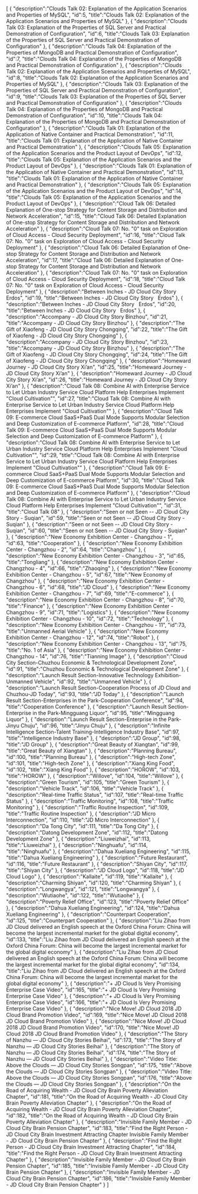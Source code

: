 [
	{
		"description":"Clouds Talk 02: Explanation of the Application Scenarios and Properties of MySQL",
		"id":5,
		"title":"Clouds Talk 02: Explanation of the Application Scenarios and Properties of MySQL"
	},
	{
		"description":"Clouds Talk 03: Explanation of the Properties of SQL Server and Practical Demonstration of Configuration",
		"id":6,
		"title":"Clouds Talk 03: Explanation of the Properties of SQL Server and Practical Demonstration of Configuration"
	},
	{
		"description":"Clouds Talk 04: Explanation of the Properties of MongoDB and Practical Demonstration of Configuration",
		"id":7,
		"title":"Clouds Talk 04: Explanation of the Properties of MongoDB and Practical Demonstration of Configuration"
	},
	{
		"description":"Clouds Talk 02: Explanation of the Application Scenarios and Properties of MySQL",
		"id":8,
		"title":"Clouds Talk 02: Explanation of the Application Scenarios and Properties of MySQL"
	},
	{
		"description":"Clouds Talk 03: Explanation of the Properties of SQL Server and Practical Demonstration of Configuration",
		"id":9,
		"title":"Clouds Talk 03: Explanation of the Properties of SQL Server and Practical Demonstration of Configuration"
	},
	{
		"description":"Clouds Talk 04: Explanation of the Properties of MongoDB and Practical Demonstration of Configuration",
		"id":10,
		"title":"Clouds Talk 04: Explanation of the Properties of MongoDB and Practical Demonstration of Configuration"
	},
	{
		"description":"Clouds Talk 01: Explanation of the Application of Native Container and Practical Demonstration",
		"id":11,
		"title":"Clouds Talk 01: Explanation of the Application of Native Container and Practical Demonstration"
	},
	{
		"description":"Clouds Talk 05: Explanation of the Application Scenarios and the Product Layout of DevOps",
		"id":12,
		"title":"Clouds Talk 05: Explanation of the Application Scenarios and the Product Layout of DevOps"
	},
	{
		"description":"Clouds Talk 01: Explanation of the Application of Native Container and Practical Demonstration",
		"id":13,
		"title":"Clouds Talk 01: Explanation of the Application of Native Container and Practical Demonstration"
	},
	{
		"description":"Clouds Talk 05: Explanation of the Application Scenarios and the Product Layout of DevOps",
		"id":14,
		"title":"Clouds Talk 05: Explanation of the Application Scenarios and the Product Layout of DevOps"
	},
	{
		"description":"Cloud Talk 06: Detailed Explanation of One-stop Strategy for Content Storage and Distribution and Network Acceleration",
		"id":15,
		"title":"Cloud Talk 06: Detailed Explanation of One-stop Strategy for Content Storage and Distribution and Network Acceleration"
	},
	{
		"description":"Cloud Talk 07: No. \"0\" task on Exploration of Cloud Access - Cloud Security Deployment",
		"id":16,
		"title":"Cloud Talk 07: No. \"0\" task on Exploration of Cloud Access - Cloud Security Deployment"
	},
	{
		"description":"Cloud Talk 06: Detailed Explanation of One-stop Strategy for Content Storage and Distribution and Network Acceleration",
		"id":17,
		"title":"Cloud Talk 06: Detailed Explanation of One-stop Strategy for Content Storage and Distribution and Network Acceleration"
	},
	{
		"description":"Cloud Talk 07: No. \"0\" task on Exploration of Cloud Access - Cloud Security Deployment",
		"id":18,
		"title":"Cloud Talk 07: No. \"0\" task on Exploration of Cloud Access - Cloud Security Deployment"
	},
	{
		"description":"Between Inches - JD Cloud City Story   Erdos",
		"id":19,
		"title":"Between Inches - JD Cloud City Story   Erdos"
	},
	{
		"description":"Between Inches - JD Cloud City Story   Erdos",
		"id":20,
		"title":"Between Inches - JD Cloud City Story   Erdos"
	},
	{
		"description":"Accompany - JD Cloud City Story   Binzhou",
		"id":21,
		"title":"Accompany - JD Cloud City Story   Binzhou"
	},
	{
		"description":"The Gift of Xiaofeng - JD Cloud City Story   Chongqing",
		"id":22,
		"title":"The Gift of Xiaofeng - JD Cloud City Story   Chongqing"
	},
	{
		"description":"Accompany - JD Cloud City Story   Binzhou",
		"id":23,
		"title":"Accompany - JD Cloud City Story   Binzhou"
	},
	{
		"description":"The Gift of Xiaofeng - JD Cloud City Story   Chongqing",
		"id":24,
		"title":"The Gift of Xiaofeng - JD Cloud City Story   Chongqing"
	},
	{
		"description":"Homeward Journey - JD Cloud City Story   Xi’an",
		"id":25,
		"title":"Homeward Journey - JD Cloud City Story   Xi’an"
	},
	{
		"description":"Homeward Journey - JD Cloud City Story   Xi’an",
		"id":26,
		"title":"Homeward Journey - JD Cloud City Story   Xi’an"
	},
	{
		"description":"Cloud Talk 08: Combine AI with Enterprise Service to Let Urban Industry Service Cloud Platform Help Enterprises Implement \"Cloud Cultivation\"",
		"id":27,
		"title":"Cloud Talk 08: Combine AI with Enterprise Service to Let Urban Industry Service Cloud Platform Help Enterprises Implement \"Cloud Cultivation\""
	},
	{
		"description":"Cloud Talk 09: E-commerce Cloud SaaS+PaaS Dual Mode Supports Modular Selection and Deep Customization of E-commerce Platform",
		"id":28,
		"title":"Cloud Talk 09: E-commerce Cloud SaaS+PaaS Dual Mode Supports Modular Selection and Deep Customization of E-commerce Platform"
	},
	{
		"description":"Cloud Talk 08: Combine AI with Enterprise Service to Let Urban Industry Service Cloud Platform Help Enterprises Implement \"Cloud Cultivation\"",
		"id":29,
		"title":"Cloud Talk 08: Combine AI with Enterprise Service to Let Urban Industry Service Cloud Platform Help Enterprises Implement \"Cloud Cultivation\""
	},
	{
		"description":"Cloud Talk 09: E-commerce Cloud SaaS+PaaS Dual Mode Supports Modular Selection and Deep Customization of E-commerce Platform",
		"id":30,
		"title":"Cloud Talk 09: E-commerce Cloud SaaS+PaaS Dual Mode Supports Modular Selection and Deep Customization of E-commerce Platform"
	},
	{
		"description":"Cloud Talk 08: Combine AI with Enterprise Service to Let Urban Industry Service Cloud Platform Help Enterprises Implement \"Cloud Cultivation\"",
		"id":31,
		"title":"Cloud Talk 08"
	},
	{
		"description":"Seen or not Seen -- JD Cloud City Story - Suqian",
		"id":59,
		"title":"Seen or not Seen -- JD Cloud City Story - Suqian"
	},
	{
		"description":"Seen or not Seen -- JD Cloud City Story - Suqian",
		"id":60,
		"title":"Seen or not Seen -- JD Cloud City Story - Suqian"
	},
	{
		"description":"New Economy Exhibition Center - Changzhou - 1",
		"id":63,
		"title":"Cooperation"
	},
	{
		"description":"New Economy Exhibition Center - Changzhou - 2",
		"id":64,
		"title":"Changzhou"
	},
	{
		"description":"New Economy Exhibition Center - Changzhou - 3",
		"id":65,
		"title":"Tongliang"
	},
	{
		"description":"New Economy Exhibition Center - Changzhou - 4",
		"id":66,
		"title":"Zhaoqing"
	},
	{
		"description":"New Economy Exhibition Center - Changzhou - 5",
		"id":67,
		"title":"New Economy of Changzhou"
	},
	{
		"description":"New Economy Exhibition Center - Changzhou - 6",
		"id":68,
		"title":"JD Cloud"
	},
	{
		"description":"New Economy Exhibition Center - Changzhou - 7",
		"id":69,
		"title":"E-commerce"
	},
	{
		"description":"New Economy Exhibition Center - Changzhou - 8",
		"id":70,
		"title":"Finance"
	},
	{
		"description":"New Economy Exhibition Center - Changzhou - 9",
		"id":71,
		"title":"Logistics"
	},
	{
		"description":"New Economy Exhibition Center - Changzhou - 10",
		"id":72,
		"title":"Technology"
	},
	{
		"description":"New Economy Exhibition Center - Changzhou - 11",
		"id":73,
		"title":"Unmanned Aerial Vehicle"
	},
	{
		"description":"New Economy Exhibition Center - Changzhou - 12",
		"id":74,
		"title":"Robot"
	},
	{
		"description":"New Economy Exhibition Center - Changzhou - 13",
		"id":75,
		"title":"No. 1 of Asia"
	},
	{
		"description":"New Economy Exhibition Center - Changzhou - 14",
		"id":76,
		"title":"Tianning Image"
	},
	{
		"description":"Cloud City Section-Chuzhou Economic & Technological Development Zone",
		"id":91,
		"title":"Chuzhou Economic & Technological Development Zone"
	},
	{
		"description":"Launch Result Section-Innovative Technology Exhibition-Unmanned Vehicle",
		"id":92,
		"title":"Unmanned Vehicle"
	},
	{
		"description":"Launch Result Section-Cooperation Process of JD Cloud and Chuzhou-JD Today",
		"id":93,
		"title":"JD Today"
	},
	{
		"description":"Launch Result Section-Enterprises in the Park-Cooperation Conference",
		"id":94,
		"title":"Cooperation Conference"
	},
	{
		"description":"Launch Result Section-Enterprise in the Park-Mingguang Liquor",
		"id":95,
		"title":"Mingguang Liquor"
	},
	{
		"description":"Launch Result Section-Enterprise in the Park-Jinyu Chuju",
		"id":96,
		"title":"Jinyu Chuju"
	},
	{
		"description":"Infinite Intelligence Section-Talent Training-Intelligence Industry Base",
		"id":97,
		"title":"Intelligence Industry Base"
	},
	{
		"description":"JD Group",
		"id":98,
		"title":"JD Group"
	},
	{
		"description":"Great Beauty of Xiangtan",
		"id":99,
		"title":"Great Beauty of Xiangtan"
	},
	{
		"description":"Planning Bureau",
		"id":100,
		"title":"Planning Bureau"
	},
	{
		"description":"High-tech Zone",
		"id":101,
		"title":"High-tech Zone"
	},
	{
		"description":"Xiang King Food",
		"id":102,
		"title":"Xiang King Food"
	},
	{
		"description":"HOROW",
		"id":103,
		"title":"HOROW"
	},
	{
		"description":"Willove",
		"id":104,
		"title":"Willove"
	},
	{
		"description":"Green Tourism",
		"id":105,
		"title":"Green Tourism"
	},
	{
		"description":"Vehicle Track",
		"id":106,
		"title":"Vehicle Track"
	},
	{
		"description":"Real-time Traffic Status",
		"id":107,
		"title":"Real-time Traffic Status"
	},
	{
		"description":"Traffic Monitoring",
		"id":108,
		"title":"Traffic Monitoring"
	},
	{
		"description":"Traffic Routine Inspection",
		"id":109,
		"title":"Traffic Routine Inspection"
	},
	{
		"description":"JD Micro Interconnection",
		"id":110,
		"title":"JD Micro Interconnection"
	},
	{
		"description":"Da Tong City",
		"id":111,
		"title":"Da Tong City"
	},
	{
		"description":"Datong Development Zone",
		"id":112,
		"title":"Datong Development Zone"
	},
	{
		"description":"Liuweizhai",
		"id":113,
		"title":"Liuweizhai"
	},
	{
		"description":"Ninghuafu",
		"id":114,
		"title":"Ninghuafu"
	},
	{
		"description":"Dahua Xueliang Engineering",
		"id":115,
		"title":"Dahua Xueliang Engineering"
	},
	{
		"description":"Future Restaurant",
		"id":116,
		"title":"Future Restaurant"
	},
	{
		"description":"Shiyan City",
		"id":117,
		"title":"Shiyan City"
	},
	{
		"description":"JD Cloud Logo",
		"id":118,
		"title":"JD Cloud Logo"
	},
	{
		"description":"Kallaite",
		"id":119,
		"title":"Kallaite"
	},
	{
		"description":"Charming Shiyan",
		"id":120,
		"title":"Charming Shiyan"
	},
	{
		"description":"Longwangya",
		"id":121,
		"title":"Longwangya"
	},
	{
		"description":"Wutiaohe",
		"id":122,
		"title":"Wutiaohe"
	},
	{
		"description":"Poverty Relief Office",
		"id":123,
		"title":"Poverty Relief Office"
	},
	{
		"description":"Dahua Xueliang Engineering",
		"id":124,
		"title":"Dahua Xueliang Engineering"
	},
	{
		"description":"Counterpart Cooperation",
		"id":125,
		"title":"Counterpart Cooperation"
	},
	{
		"description":"Liu Zihao from JD Cloud delivered an English speech at the Oxford China Forum: China will become the largest incremental market for the global digital economy",
		"id":133,
		"title":"Liu Zihao from JD Cloud delivered an English speech at the Oxford China Forum: China will become the largest incremental market for the global digital economy"
	},
	{
		"description":"Liu Zihao from JD Cloud delivered an English speech at the Oxford China Forum: China will become the largest incremental market for the global digital economy",
		"id":134,
		"title":"Liu Zihao from JD Cloud delivered an English speech at the Oxford China Forum: China will become the largest incremental market for the global digital economy"
	},
	{
		"description":"+ JD Cloud Is Very Promising Enterprise Case Video",
		"id":165,
		"title":"+ JD Cloud Is Very Promising Enterprise Case Video"
	},
	{
		"description":"+ JD Cloud Is Very Promising Enterprise Case Video",
		"id":166,
		"title":"+ JD Cloud Is Very Promising Enterprise Case Video"
	},
	{
		"description":"Nice Move! JD Cloud 2018  JD Cloud Brand Promotion Video",
		"id":169,
		"title":"Nice Move! JD Cloud 2018  JD Cloud Brand Promotion Video"
	},
	{
		"description":"Nice Move! JD Cloud 2018  JD Cloud Brand Promotion Video",
		"id":170,
		"title":"Nice Move! JD Cloud 2018  JD Cloud Brand Promotion Video"
	},
	{
		"description":"The Story of Nanzhu — JD Cloud City Stories  Beihai",
		"id":173,
		"title":"The Story of Nanzhu — JD Cloud City Stories  Beihai"
	},
	{
		"description":"The Story of Nanzhu — JD Cloud City Stories  Beihai",
		"id":174,
		"title":"The Story of Nanzhu — JD Cloud City Stories  Beihai"
	},
	{
		"description":"Video Title: Above the Clouds — JD Cloud City Stories  Songpan",
		"id":175,
		"title":"Above the Clouds — JD Cloud City Stories  Songpan"
	},
	{
		"description":"Video Title: Above the Clouds — JD Cloud City Stories  Songpan",
		"id":176,
		"title":"Above the Clouds — JD Cloud City Stories  Songpan"
	},
	{
		"description":"On the Road of Acquiring Wealth - JD Cloud City Brain Poverty  Alleviation Chapter",
		"id":181,
		"title":"On the Road of Acquiring Wealth - JD Cloud City Brain Poverty  Alleviation Chapter"
	},
	{
		"description":"On the Road of Acquiring Wealth - JD Cloud City Brain Poverty  Alleviation Chapter",
		"id":182,
		"title":"On the Road of Acquiring Wealth - JD Cloud City Brain Poverty  Alleviation Chapter"
	},
	{
		"description":"Invisible Family Member - JD Cloud City Brain  Pension Chapter",
		"id":183,
		"title":"Find the Right Person - JD Cloud City Brain Investment Attracting Chapter  Invisible Family Member - JD Cloud City Brain  Pension Chapter"
	},
	{
		"description":"Find the Right Person - JD Cloud City Brain Investment Attracting Chapter",
		"id":184,
		"title":"Find the Right Person - JD Cloud City Brain Investment Attracting Chapter"
	},
	{
		"description":"Invisible Family Member - JD Cloud City Brain  Pension Chapter",
		"id":185,
		"title":"Invisible Family Member - JD Cloud City Brain  Pension Chapter"
	},
	{
		"description":"Invisible Family Member - JD Cloud City Brain  Pension Chapter",
		"id":186,
		"title":"Invisible Family Member - JD Cloud City Brain  Pension Chapter"
	}
]